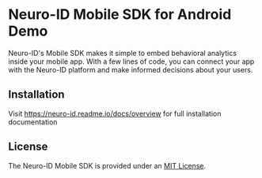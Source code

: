 # Neuro-ID Mobile SDK for Android Demo

Neuro-ID's Mobile SDK makes it simple to embed behavioral analytics inside your mobile app. With a few lines of code, you can connect your app with the Neuro-ID platform and make informed decisions about your users.

## Installation

Visit https://neuro-id.readme.io/docs/overview for full installation documentation

## License

The Neuro-ID Mobile SDK is provided under an [MIT License](LICENSE).

